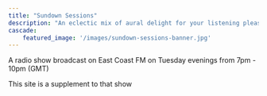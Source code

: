 ```yaml
---
title: "Sundown Sessions"
description: "An eclectic mix of aural delight for your listening pleasure"
cascade:
    featured_image: '/images/sundown-sessions-banner.jpg'
---
```


A radio show broadcast on East Coast FM on Tuesday evenings from 7pm - 10pm (GMT)

This site is a supplement to that show
